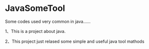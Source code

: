 # JavaSomeTool
Some codes used very common  in java……

1、This is a project about java.

2、This project just relased some simple and useful java tool mathods
